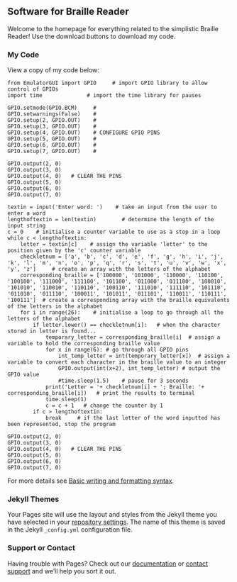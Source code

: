 ## Software for Braille Reader

Welcome to the homepage for everything related to the simplistic Braille Reader! Use the download buttons to download my code.
### My Code

View a copy of my code below:

```
from EmulatorGUI import GPIO     # import GPIO library to allow control of GPIOs
import time              # import the time library for pauses

GPIO.setmode(GPIO.BCM)     #
GPIO.setwarnings(False)    #
GPIO.setup(2, GPIO.OUT)    #
GPIO.setup(3, GPIO.OUT)    #
GPIO.setup(4, GPIO.OUT)    # CONFIGURE GPIO PINS
GPIO.setup(5, GPIO.OUT)    #
GPIO.setup(6, GPIO.OUT)    #
GPIO.setup(7, GPIO.OUT)    #

GPIO.output(2, 0)
GPIO.output(3, 0)
GPIO.output(4, 0)   # CLEAR THE PINS
GPIO.output(5, 0)
GPIO.output(6, 0)
GPIO.output(7, 0)

textin = input('Enter word: ')    # take an input from the user to enter a word
lengthoftextin = len(textin)        # determine the length of the input string
c = 0    # initialise a counter variable to use as a stop in a loop
while c < lengthoftextin:
    letter = textin[c]    # assign the variable 'letter' to the position given by the 'c' counter variable
    checkletnum = ['a', 'b', 'c', 'd', 'e', 'f', 'g', 'h', 'i', 'j', 'k', 'l', 'm', 'n', 'o', 'p', 'q', 'r', 's', 't', 'u', 'v', 'w', 'x', 'y', 'z']     # create an array with the letters of the alphabet
    corresponding_braille = ['100000', '101000', '110000', '110100', '100100', '111000', '111100', '101100', '011000', '011100', '100010', '101010', '110010', '110110', '100110', '111010', '111110', '101110', '011010', '011110', '100011', '101011', '011101', '110011', '110111', '100111']  # create a corresponding array with the braille equivalents of the letters in the alphabet
    for i in range(26):    # initialise a loop to go through all the letters of the alphabet
        if letter.lower() == checkletnum[i]:   # when the character stored in letter is found...
            temporary_letter = corresponding_braille[i]  # assign a variable to hold the corresponding braille value
            for x in range(6): # go through all GPIO pins
                int_temp_letter = int(temporary_letter[x])  # assign a variable to convert each character in the braille value to an integer
                GPIO.output(int(x+2), int_temp_letter) # output the GPIO value
                #time.sleep(1.5)    # pause for 3 seconds
            print('Letter = '+ checkletnum[i] + '; Braille: '+ corresponding_braille[i])   # print the results to terminal
            time.sleep(1)
            c = c + 1   # change the counter by 1
        if c > lengthoftextin:
            break     # if the last letter of the word inputted has been represented, stop the program

GPIO.output(2, 0)
GPIO.output(3, 0)
GPIO.output(4, 0)   # CLEAR THE PINS
GPIO.output(5, 0)
GPIO.output(6, 0)
GPIO.output(7, 0)
```

For more details see [Basic writing and formatting syntax](https://docs.github.com/en/github/writing-on-github/getting-started-with-writing-and-formatting-on-github/basic-writing-and-formatting-syntax).

### Jekyll Themes

Your Pages site will use the layout and styles from the Jekyll theme you have selected in your [repository settings](https://github.com/VoicelessProximity1701/BrailleReader/settings/pages). The name of this theme is saved in the Jekyll `_config.yml` configuration file.

### Support or Contact

Having trouble with Pages? Check out our [documentation](https://docs.github.com/categories/github-pages-basics/) or [contact support](https://support.github.com/contact) and we’ll help you sort it out.
